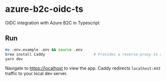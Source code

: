 # azure-b2c-oidc-ts

OIDC integration with Azure B2C in Typescript

## Run

```bash
mv .env.example .env && source .env
brew install Caddy                      # Provides a reverse-proxy to serve localhost over https (important for Same-Site cookies)
yarn dev
```

Navigate to [https://localhost](https://localhost) to view the app. Caddy redirects `localhost:443` traffic to your local dev server.
